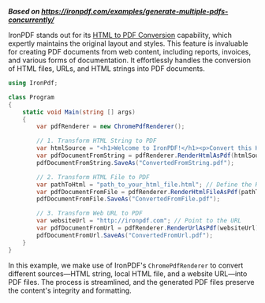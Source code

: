 ***Based on <https://ironpdf.com/examples/generate-multiple-pdfs-concurrently/>***

IronPDF stands out for its [HTML to PDF Conversion](https://ironpdf.com/tutorials/html-to-pdf/) capability, which expertly maintains the original layout and styles. This feature is invaluable for creating PDF documents from web content, including reports, invoices, and various forms of documentation. It effortlessly handles the conversion of HTML files, URLs, and HTML strings into PDF documents.

```cs
using IronPdf;

class Program
{
    static void Main(string [] args)
    {
        var pdfRenderer = new ChromePdfRenderer();

        // 1. Transform HTML String to PDF
        var htmlSource = "<h1>Welcome to IronPDF!</h1><p>Convert this HTML string into a PDF document.</p>";
        var pdfDocumentFromString = pdfRenderer.RenderHtmlAsPdf(htmlSource);
        pdfDocumentFromString.SaveAs("ConvertedFromString.pdf");

        // 2. Transform HTML File to PDF
        var pathToHtml = "path_to_your_html_file.html"; // Define the HTML file location
        var pdfDocumentFromFile = pdfRenderer.RenderHtmlFileAsPdf(pathToHtml);
        pdfDocumentFromFile.SaveAs("ConvertedFromFile.pdf");

        // 3. Transform Web URL to PDF
        var websiteUrl = "http://ironpdf.com"; // Point to the URL
        var pdfDocumentFromUrl = pdfRenderer.RenderUrlAsPdf(websiteUrl);
        pdfDocumentFromUrl.SaveAs("ConvertedFromUrl.pdf");
    }
}
```

In this example, we make use of IronPDF's `ChromePdfRenderer` to convert different sources—HTML string, local HTML file, and a website URL—into PDF files. The process is streamlined, and the generated PDF files preserve the content's integrity and formatting.